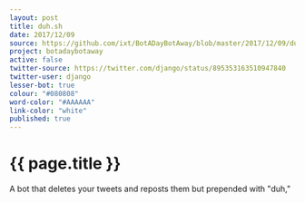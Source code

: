 ```yaml
---
layout: post
title: duh.sh
date: 2017/12/09
source: https://github.com/ixt/BotADayBotAway/blob/master/2017/12/09/duh.sh
project: botadaybotaway
active: false
twitter-source: https://twitter.com/django/status/895353163510947840
twitter-user: django
lesser-bot: true
colour: "#080808"
word-color: "#AAAAAA"
link-color: "white"
published: true
---
```

# {{ page.title }} 

A bot that deletes your tweets and reposts them but prepended with "duh,"
